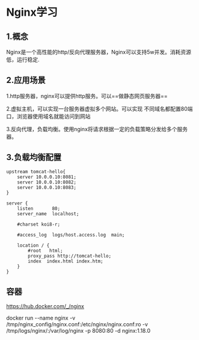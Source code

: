 # Nginx学习

## 1.概念

Nginx是一个高性能的http/反向代理服务器，Nginx可以支持5w并发。消耗资源低，运行稳定.

## 2.应用场景

1.http服务器，nginx可以提供http服务。可以==做静态网页服务器==

2.虚拟主机，可以实现一台服务器虚拟多个网站。可以实现 不同域名都配置80端口，浏览器使用域名就能访问到网站

3.反向代理，负载均衡。使用nginx将请求根据一定的负载策略分发给多个服务器。



## 3.负载均衡配置

    upstream tomcat-hello{
        server 10.0.0.10:8081;
        server 10.0.0.10:8082;
        server 10.0.0.10:8083;
    }
    
    server {
        listen       80;
        server_name  localhost;
     
        #charset koi8-r;
     
        #access_log  logs/host.access.log  main;
     
        location / {
            #root   html;
            proxy_pass http://tomcat-hello;
            index  index.html index.htm;
        }
    }


## 容器

https://hub.docker.com/_/nginx

docker run --name nginx -v /tmp/nginx_config/nginx.conf:/etc/nginx/nginx.conf:ro -v /tmp/logs/nginx/:/var/log/nginx -p 8080:80 -d nginx:1.18.0

